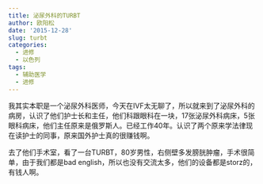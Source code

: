 ```yaml
---
title: 泌尿外科的TURBT
author: 欧阳松
date: '2015-12-28'
slug: turbt
categories:
  - 进修
  - 以色列
tags:
  - 辅助医学
  - 进修
---
```


我其实本职是一个泌尿外科医师，今天在IVF太无聊了，所以就来到了泌尿外科的病房，认识了他们护士长和主任，他们科跟眼科在一块，17张泌尿外科病床，5张眼科病床，他们主任原来是俄罗斯人。已经工作40年。认识了两个原来学法律现在读护士的同事，原来国外护士真的很赚钱啊。

去了他们手术室，看了一台TURBT，80岁男性，右侧壁多发膀胱肿瘤，手术很简单，由于我们都是bad english，所以也没有交流太多，他们的设备都是storz的，有钱人啊。
